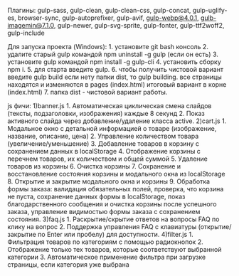 Плагины: gulp-sass, gulp-clean,  gulp-clean-css, gulp-concat, gulp-uglify-es, browser-sync, gulp-autoprefixer, gulp-avif, gulp-webp@4.0.1, gulb-imagemin@7.1.0, gulp-newer, gulp-svg-sprite, gulp-fonter, gulp-ttf2woff2, gulp-include

Для запуска проекта (Windows): 1. установите git bash консоль 2. удалите старый gulp командой npm uninstall -g gulp (если он есть) 3. установите gulp командой npm install -g gulp-cli 4. установить сборку npm i. 5. для старта введите gulp. 6. чтобы получить чистовой вариант введите gulp build если нету папки dist, то gulp building. все страницы находятся и изменяются в pages (index.html) итоговый вариант в корне (index.html) 7. папка dist - чистовой вариант работы.

js фичи: 1)banner.js 1. Автоматическая циклическая смена слайдов (тексты, подзаголовки, изображения) каждые 8 секунд 2. Показ активного слайда через добавление/удаление класса active.
2)cart.js 1. Модальное окно с детальной информацией о товаре (изображение, название, описание, цена) 2. Управление количеством товара (увеличение/уменьшение) 3. Добавление товаров в корзину с сохранением данных в localStorage 4. Отображение корзины с перечнем товаров, их количеством и общей суммой 5. Удаление товаров из корзины 6. Очистка корзины 7. Сохранение и восстановление состояния корзины и модального окна из localStorage 8. Открытие и закрытие модального окна и корзины 9. Обработка формы заказа: валидация обязательных полей, проверка, что корзина не пуста, сохранение данных формы в localStorage, показ благодарственного сообщения и очистка корзины после успешного заказа, управление видимостью формы заказа с сохранением состояния.
3)faq.js 1. Раскрытие/скрытие ответов на вопросы FAQ по клику на вопрос 2. Поддержка управления FAQ с клавиатуры (открытие/закрытие по Enter или пробелу) для доступности.
4)filter.js 1. Фильтрация товаров по категориям с помощью радиокнопок 2. Отображение только тех товаров, которые соответствуют выбранной категории 3. Автоматическое применение фильтра при загрузке страницы, если категория уже выбрана